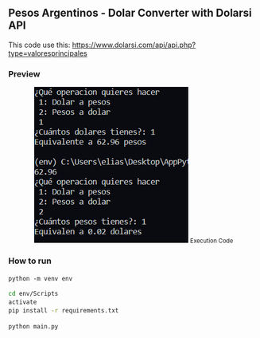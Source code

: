 ## Pesos Argentinos - Dolar Converter with Dolarsi API

This code use this:
https://www.dolarsi.com/api/api.php?type=valoresprincipales

### Preview

<div align="center">
  <img src="img/1.png">
  <small>Execution Code</small>
</div>

### How to run

`python -m venv env`

```bash
cd env/Scripts
activate
pip install -r requirements.txt
```

`python main.py`